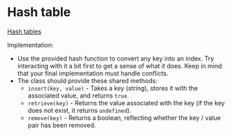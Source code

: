 # Hash table

[Hash tables](https://en.wikipedia.org/wiki/Hash_table)

Implementation:
* Use the provided hash function to convert any key into an index. Try interacting with it a bit first to get a sense of what it does. Keep in mind that your final implementation must handle conflicts.
* The class should provide these shared methods:
	- `insert(key, value)` - Takes a key (string), stores it with the associated value, and returns `true`.
	- `retrieve(key)` - Returns the value associated with the key (if the key does not exist, it returns `undefined`).
	- `remove(key)` - Returns a boolean, reflecting whether the key / value pair has been removed.